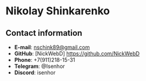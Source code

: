 # Nikolay Shinkarenko

## Contact information

* **E-mail**: nschink89@gmail.com
* **GitHub**: [NickWebD] https://github.com/NickWebD
* **Phone**: +7(911)218-15-31
* **Telegram**: @Isenhor
* **Discord**: isenhor